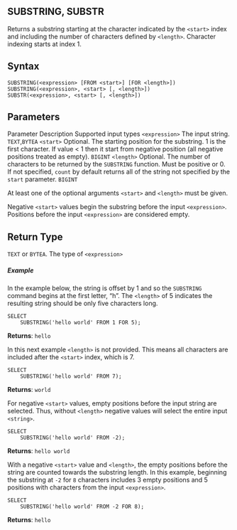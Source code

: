 ## [](#substring-substr)SUBSTRING, SUBSTR

Returns a substring starting at the character indicated by the `<start>` index and including the number of characters defined by `<length>`. Character indexing starts at index 1.

## [](#syntax)Syntax

```
SUBSTRING(<expression> [FROM <start>] [FOR <length>])
SUBSTRING(<expression>, <start> [, <length>])
SUBSTR(<expression>, <start> [, <length>])
```

## [](#parameters)Parameters

Parameter Description Supported input types `<expression>` The input string. `TEXT`,`BYTEA` `<start>` Optional. The starting position for the substring. 1 is the first character. If value &lt; 1 then it start from negative position (all negative positions treated as empty). `BIGINT` `<length>` Optional. The number of characters to be returned by the `SUBSTRING` function. Must be positive or 0. If not specified, `count` by default returns all of the string not specified by the `start` parameter. `BIGINT`

At least one of the optional arguments `<start>` and `<length>` must be given.

Negative `<start>` values begin the substring before the input `<expression>`. Positions before the input `<expression>` are considered empty.

## [](#return-type)Return Type

`TEXT` or `BYTEA`. The type of `<expression>`

##### [](#example)Example

In the example below, the string is offset by 1 and so the `SUBSTRING` command begins at the first letter, “h”. The `<length>` of 5 indicates the resulting string should be only five characters long.

```
SELECT
	SUBSTRING('hello world' FROM 1 FOR 5);
```

**Returns**: `hello`

In this next example `<length>` is not provided. This means all characters are included after the `<start>` index, which is 7.

```
SELECT
	SUBSTRING('hello world' FROM 7);
```

**Returns**: `world`

For negative `<start>` values, empty positions before the input string are selected. Thus, without `<length>` negative values will select the entire input `<string>`.

```
SELECT
	SUBSTRING('hello world' FROM -2);
```

**Returns**: `hello world`

With a negative `<start>` value and `<length>`, the empty positions before the string are counted towards the substring length. In this example, beginning the substring at `-2` for `8` characters includes 3 empty positions and 5 positions with characters from the input `<expression>`.

```
SELECT
	SUBSTRING('hello world' FROM -2 FOR 8);
```

**Returns**: `hello`